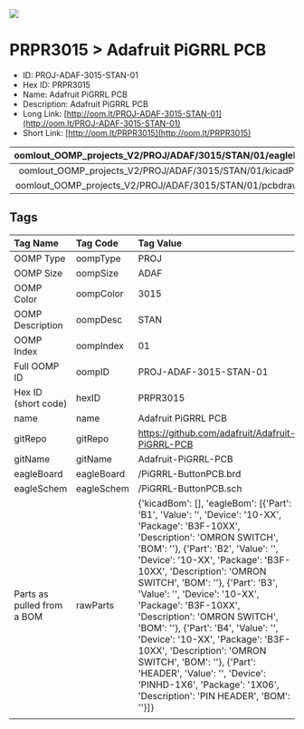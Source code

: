 


  
![][im]
# PRPR3015 > Adafruit PiGRRL PCB

- ID: PROJ-ADAF-3015-STAN-01
- Hex ID: PRPR3015
- Name: Adafruit PiGRRL PCB
- Description: Adafruit PiGRRL PCB
- Long Link: [http://oom.lt/PROJ-ADAF-3015-STAN-01](http://oom.lt/PROJ-ADAF-3015-STAN-01)
- Short Link: [http://oom.lt/PRPR3015](http://oom.lt/PRPR3015)
  

|oomlout_OOMP_projects_V2/PROJ/ADAF/3015/STAN/01/eagleImage.png|oomlout_OOMP_projects_V2/PROJ/ADAF/3015/STAN/01/eagleSchemImage.png|oomlout_OOMP_projects_V2/PROJ/ADAF/3015/STAN/01/kicadPcb3dFront.png|oomlout_OOMP_projects_V2/PROJ/ADAF/3015/STAN/01/kicadPcb3dBack.png|
| :---: | :---: | :---: | :---: |
|oomlout_OOMP_projects_V2/PROJ/ADAF/3015/STAN/01/kicadPcb3d.png|oomlout_OOMP_projects_V2/PROJ/ADAF/3015/STAN/01/bomBack.png|oomlout_OOMP_projects_V2/PROJ/ADAF/3015/STAN/01/bomFront.png|oomlout_OOMP_projects_V2/PROJ/ADAF/3015/STAN/01/pcbdraw.svg|
|oomlout_OOMP_projects_V2/PROJ/ADAF/3015/STAN/01/pcbdrawBack.svg||||

## Tags
  

|Tag Name|Tag Code|Tag Value|
| :--- | :--- | :--- |
|OOMP Type|oompType|PROJ|
|OOMP Size|oompSize|ADAF|
|OOMP Color|oompColor|3015|
|OOMP Description|oompDesc|STAN|
|OOMP Index|oompIndex|01|
|Full OOMP ID|oompID|PROJ-ADAF-3015-STAN-01|
|Hex ID (short code)|hexID|PRPR3015|
|name|name|Adafruit PiGRRL PCB|
|gitRepo|gitRepo|https://github.com/adafruit/Adafruit-PiGRRL-PCB|
|gitName|gitName|Adafruit-PiGRRL-PCB|
|eagleBoard|eagleBoard|/PiGRRL-ButtonPCB.brd|
|eagleSchem|eagleSchem|/PiGRRL-ButtonPCB.sch|
|Parts as pulled from a BOM|rawParts|{'kicadBom': [], 'eagleBom': [{'Part': 'B1', 'Value': '', 'Device': '10-XX', 'Package': 'B3F-10XX', 'Description': 'OMRON SWITCH', 'BOM': ''}, {'Part': 'B2', 'Value': '', 'Device': '10-XX', 'Package': 'B3F-10XX', 'Description': 'OMRON SWITCH', 'BOM': ''}, {'Part': 'B3', 'Value': '', 'Device': '10-XX', 'Package': 'B3F-10XX', 'Description': 'OMRON SWITCH', 'BOM': ''}, {'Part': 'B4', 'Value': '', 'Device': '10-XX', 'Package': 'B3F-10XX', 'Description': 'OMRON SWITCH', 'BOM': ''}, {'Part': 'HEADER', 'Value': '', 'Device': 'PINHD-1X6', 'Package': '1X06', 'Description': 'PIN HEADER', 'BOM': ''}]}|
||||



[im]: PROJ/ADAF/3015/STAN/01/kicadPcb3d_450.png
